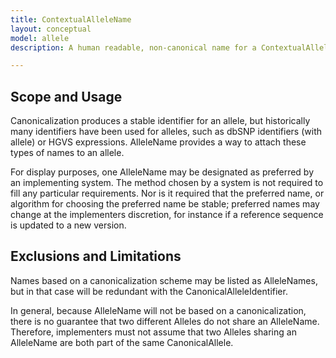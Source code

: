 ```yaml
---
title: ContextualAlleleName
layout: conceptual
model: allele
description: A human readable, non-canonical name for a ContextualAllele.

---
```


Scope and Usage
---------------

Canonicalization produces a stable identifier for an allele, but historically many identifiers have been used for alleles, such as dbSNP identifiers (with allele) or HGVS expressions. AlleleName provides a way to attach these types of names to an allele.

For display purposes, one AlleleName may be designated as preferred by an implementing system. The method chosen by a system is not required to fill any particular requirements. Nor is it required that the preferred name, or algorithm for choosing the preferred name be stable; preferred names may change at the implementers discretion, for instance if a reference sequence is updated to a new version.


Exclusions and Limitations
--------------------------

Names based on a canonicalization scheme may be listed as AlleleNames, but in that case will be redundant with the CanonicalAlleleIdentifier.

In general, because AlleleName will not be based on a canonicalization, there is no guarantee that two different Alleles do not share an AlleleName. Therefore, implementers must not assume that two Alleles sharing an AlleleName are both part of the same CanonicalAllele.
